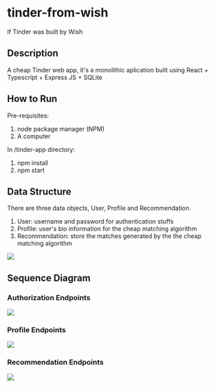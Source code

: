 # tinder-from-wish
If Tinder was built by Wish

## Description
A cheap Tinder web app, it's a monolithic aplication built using React + Typescript + Express JS + SQLite

## How to Run
Pre-requisites:
1. node package manager (NPM)
2. A computer

In /tinder-app directory:
1. npm install
2. npm start

## Data Structure
There are three data objects, User, Profile and Recommendation.
1. User: username and password for authentication stuffs
2. Profile: user's bio information for the cheap matching algorithm
3. Recommendation: store the matches generated by the the cheap matching algorithm

[![](https://mermaid.ink/img/pako:eNp9U9FOgzAU_ZXmPmncFthgIDE--QFG44tZYhq4Y420JbdFnXP_7t3YnCCTp_ac09PTU7qB3BYIGeSVdO5OyZKkXhjB35NDEpm4UsYLVXQx50mZUjQ8NVJjl3xsyZoN3y39WslcZUtlLi47GGGpnEfqwUtlih5UsW4HteA92aWqsBfxhB5CngL-oUo0BdIZsrK59MqaM3Rj1BuSU359RsChkNB5N5R219zL38g5ofR4PPUJb-rigP-q-mY8PkqO-APmVms-1T55r5lBshNkUFG3W_wvcrkl_If3SnMVUtdnNIM3K8bjr9tTC1r6fIVOvCu_EtavuIJDNjewrL9FW62gDswLYQQaSUtV8CvY7IwWwN78z0DGw0LS6wIWZss62Xj7uDY5ZJ4aHAHZplxBtpSV41l7R4cn9IPW0kC2gQ_I4vkknkdhOE3COA2SYBaPYA1ZGkzCWTJPo3B2HSVJHG5H8GktOwST63gazuMojaJpGgVxurd73pN7--03cMw4_g?type=png)](https://mermaid.live/edit#pako:eNp9U9FOgzAU_ZXmPmncFthgIDE--QFG44tZYhq4Y420JbdFnXP_7t3YnCCTp_ac09PTU7qB3BYIGeSVdO5OyZKkXhjB35NDEpm4UsYLVXQx50mZUjQ8NVJjl3xsyZoN3y39WslcZUtlLi47GGGpnEfqwUtlih5UsW4HteA92aWqsBfxhB5CngL-oUo0BdIZsrK59MqaM3Rj1BuSU359RsChkNB5N5R219zL38g5ofR4PPUJb-rigP-q-mY8PkqO-APmVms-1T55r5lBshNkUFG3W_wvcrkl_If3SnMVUtdnNIM3K8bjr9tTC1r6fIVOvCu_EtavuIJDNjewrL9FW62gDswLYQQaSUtV8CvY7IwWwN78z0DGw0LS6wIWZss62Xj7uDY5ZJ4aHAHZplxBtpSV41l7R4cn9IPW0kC2gQ_I4vkknkdhOE3COA2SYBaPYA1ZGkzCWTJPo3B2HSVJHG5H8GktOwST63gazuMojaJpGgVxurd73pN7--03cMw4_g)

## Sequence Diagram
### Authorization Endpoints
[![](https://mermaid.ink/img/pako:eNqtkl9v2jAUxb_K1X1qp4wlkJDUUkGIZdokNqoEWqnKi5V4EDWxqf9o7RDffXYoqF277qF9inPvOT9fH90tlqJiSFCxW8N4yT7XdCVpW3CADZW6LusN5RqWism_a5kw-nl1YvR6KriWommed_PbpuCu6IAfR6M9g8DFPF_AJ8lWtXpg7jtW8hRI4CByhJNTJ32qsBZ7C4FvP_I0W9jPYg7GahVcTmbLND8ZezDufFb2At9xoaKavog-DJx1U0iqa8FBmbJkSnmgxQ3jXnfdEXF8iAM7o9oIrhj8qvV6bwDKKyglo5pVj73_zKkRq5q_GlKn-F9CeTpLpwv4AF-y-feHjK6-plnanTltGZzD-K1Jzdwo7xLR0YMetky2tK7s5m4doUC9Zi0rkNhjReVNgQXfWR01WuT3vESipWEeSmFWayQ_aaPsn9lY3GHnj1W7qUi2eIckGvaiYRgE_TiIEj_2B5GH90gSvxcM4mESBoOzMI6jYOfhbyEswe-dRf1gGIVJGPaT0I-SDnfdNd0Euz9Ffytd?type=png)](https://mermaid.live/edit#pako:eNqtkl9v2jAUxb_K1X1qp4wlkJDUUkGIZdokNqoEWqnKi5V4EDWxqf9o7RDffXYoqF277qF9inPvOT9fH90tlqJiSFCxW8N4yT7XdCVpW3CADZW6LusN5RqWism_a5kw-nl1YvR6KriWommed_PbpuCu6IAfR6M9g8DFPF_AJ8lWtXpg7jtW8hRI4CByhJNTJ32qsBZ7C4FvP_I0W9jPYg7GahVcTmbLND8ZezDufFb2At9xoaKavog-DJx1U0iqa8FBmbJkSnmgxQ3jXnfdEXF8iAM7o9oIrhj8qvV6bwDKKyglo5pVj73_zKkRq5q_GlKn-F9CeTpLpwv4AF-y-feHjK6-plnanTltGZzD-K1Jzdwo7xLR0YMetky2tK7s5m4doUC9Zi0rkNhjReVNgQXfWR01WuT3vESipWEeSmFWayQ_aaPsn9lY3GHnj1W7qUi2eIckGvaiYRgE_TiIEj_2B5GH90gSvxcM4mESBoOzMI6jYOfhbyEswe-dRf1gGIVJGPaT0I-SDnfdNd0Euz9Ffytd)

### Profile Endpoints
[![](https://mermaid.ink/img/pako:eNrFlGFv2jAQhv_KyZ9gYoxAAqmltUI02yq1AxFYpSnSZMUHWAs2tZ2uDPHf5ySsFaVIVNpUKVLi1773zs_F3pBUcSSUGLzLUaZ4Kdhcs2UiAVZMW5GKFZMWpgb1c22scnuoXpl-bhconcAs8hvBeYa3TOPzhSOtZiLDgZJWqyw7dIrvskQWYpH8_fl5lY_C52gCH1ZVdDFd6W7B0dQU5mh3-Wq5c7vi9SLyaIAzOyiPgphBTeyH1Op1kPhga6XfQYzzcbugEEfX0WAC7-DTeHgDu9oN3H6JxhEUBf0QHD7CRWHiAl5Ov5OAM8uOZXtkhBZMnqZozB6iAiWFMZqVkgbhl7CLv-XsfF8APhrGryeeanTSW0K_-hpH44l7TYZPyL_1r6dRDLWLBuw99X-GflBu_GT6FSd-Qhemr29CvuJv3ITp6LI_iZ74x-7wSrbE4m9vuGMpOerqO1POVyhZjXIp7lEbYdfVWEi3WTTWFMP_eHCmJbGTu1cB3u8eaZAl6iUT3N2rm8IiIQ7cEhNC3Sdn-mdCErl161huVbyWKaFW59ggWuXzBaEzlhk3qsx3N_Kj6u5GQjfkgdCg2wy6vue1e14QtnqtTtAga0LDVtPr9Lqh73XO_F4v8LYN8lsp59BqngVtrxv4oe-3Q78VhKXd93KytN_-AXLwGS8?type=png)](https://mermaid.live/edit#pako:eNrFlGFv2jAQhv_KyZ9gYoxAAqmltUI02yq1AxFYpSnSZMUHWAs2tZ2uDPHf5ySsFaVIVNpUKVLi1773zs_F3pBUcSSUGLzLUaZ4Kdhcs2UiAVZMW5GKFZMWpgb1c22scnuoXpl-bhconcAs8hvBeYa3TOPzhSOtZiLDgZJWqyw7dIrvskQWYpH8_fl5lY_C52gCH1ZVdDFd6W7B0dQU5mh3-Wq5c7vi9SLyaIAzOyiPgphBTeyH1Op1kPhga6XfQYzzcbugEEfX0WAC7-DTeHgDu9oN3H6JxhEUBf0QHD7CRWHiAl5Ov5OAM8uOZXtkhBZMnqZozB6iAiWFMZqVkgbhl7CLv-XsfF8APhrGryeeanTSW0K_-hpH44l7TYZPyL_1r6dRDLWLBuw99X-GflBu_GT6FSd-Qhemr29CvuJv3ITp6LI_iZ74x-7wSrbE4m9vuGMpOerqO1POVyhZjXIp7lEbYdfVWEi3WTTWFMP_eHCmJbGTu1cB3u8eaZAl6iUT3N2rm8IiIQ7cEhNC3Sdn-mdCErl161huVbyWKaFW59ggWuXzBaEzlhk3qsx3N_Kj6u5GQjfkgdCg2wy6vue1e14QtnqtTtAga0LDVtPr9Lqh73XO_F4v8LYN8lsp59BqngVtrxv4oe-3Q78VhKXd93KytN_-AXLwGS8)

### Recommendation Endpoints
[![](https://mermaid.ink/img/pako:eNqNk8Fu2zAMhl-F08kBssxO7NjVoUCwDUMOu6wrBgy-qBaTCLOllJKxeEHefXSCFXCMrL3ZpP6PPynqKCqnUUjh8blFW-Eno7akmtIC7BUFU5m9sgEePdJ17Jtrwzi69qs27NByQAXUX43WNf5QhCM5Vq5p0GoVjLMfnQ3k6noMfHiuS9sHew_v7-8vZSV8-fwdPtAA0p-6pPncTSMSauPDsLyPJr34pqave8OvBLOByAyV0WQCFg_hgr0lZSp3JyHi2VMHjTpAEsOwJw8bR1C1RAwHrTpQVoMjjQRPHfjKEZ6LMOm_LldELL6Cv8Ud9xe9u9LNarTbsJvAFi0Sd7yyem35gkZzbTm41m9yOMxwr0G94u9lFzCAb6sKvR_sQL8yPdfv2QrCbxN2o_H2ZcRUNEiNMpqfwrFHlIJvs8FSSP7Uin6VorQnPqfa4B46WwkZqMWpINdud0JuVO35r90z7t8jeonyHgt5FAchs-UsW6ZJMs-TrIjzeJFNRSdkEc-SRb4s0mRxl-Z5lpym4o9zTIhnd9k8WWZpkabzIo2z4oz7eU6e8ae_B5JWiw?type=png)](https://mermaid.live/edit#pako:eNqNk8Fu2zAMhl-F08kBssxO7NjVoUCwDUMOu6wrBgy-qBaTCLOllJKxeEHefXSCFXCMrL3ZpP6PPynqKCqnUUjh8blFW-Eno7akmtIC7BUFU5m9sgEePdJ17Jtrwzi69qs27NByQAXUX43WNf5QhCM5Vq5p0GoVjLMfnQ3k6noMfHiuS9sHew_v7-8vZSV8-fwdPtAA0p-6pPncTSMSauPDsLyPJr34pqave8OvBLOByAyV0WQCFg_hgr0lZSp3JyHi2VMHjTpAEsOwJw8bR1C1RAwHrTpQVoMjjQRPHfjKEZ6LMOm_LldELL6Cv8Ud9xe9u9LNarTbsJvAFi0Sd7yyem35gkZzbTm41m9yOMxwr0G94u9lFzCAb6sKvR_sQL8yPdfv2QrCbxN2o_H2ZcRUNEiNMpqfwrFHlIJvs8FSSP7Uin6VorQnPqfa4B46WwkZqMWpINdud0JuVO35r90z7t8jeonyHgt5FAchs-UsW6ZJMs-TrIjzeJFNRSdkEc-SRb4s0mRxl-Z5lpym4o9zTIhnd9k8WWZpkabzIo2z4oz7eU6e8ae_B5JWiw)
